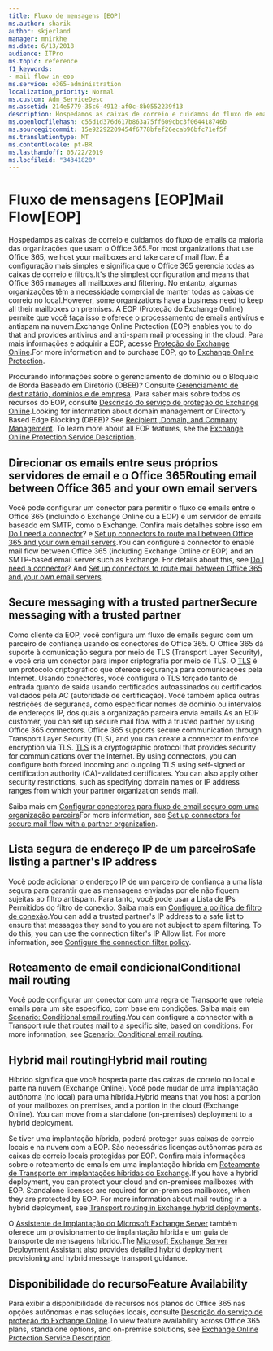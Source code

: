 ```yaml
---
title: Fluxo de mensagens [EOP]
ms.author: sharik
author: skjerland
manager: mnirkhe
ms.date: 6/13/2018
audience: ITPro
ms.topic: reference
f1_keywords:
- mail-flow-in-eop
ms.service: o365-administration
localization_priority: Normal
ms.custom: Adm_ServiceDesc
ms.assetid: 214e5779-35c6-4912-af0c-8b0552239f13
description: Hospedamos as caixas de correio e cuidamos do fluxo de emails da maioria das organizações que usam o Office 365. É a configuração mais simples e significa que o Office 365 gerencia todas as caixas de correio e filtros. No entanto, algumas organizações têm a necessidade comercial de manter todas as caixas de correio no local. A EOP (Proteção do Exchange Online) permite que você faça isso e oferece o processamento de emails antivírus e antispam na nuvem. Para mais informações e adquirir a EOP, acesse Proteção do Exchange Online.
ms.openlocfilehash: c55d1d376d617b863a75ff609cbc3f064418746b
ms.sourcegitcommit: 15e92292209454f6778bfef26ecab96bfc71ef5f
ms.translationtype: MT
ms.contentlocale: pt-BR
ms.lasthandoff: 05/22/2019
ms.locfileid: "34341820"
---
```

# <a name="mail-floweop"></a><span data-ttu-id="4d992-107">Fluxo de mensagens [EOP]</span><span class="sxs-lookup"><span data-stu-id="4d992-107">Mail Flow[EOP]</span></span>

<span data-ttu-id="4d992-108">Hospedamos as caixas de correio e cuidamos do fluxo de emails da maioria das organizações que usam o Office 365.</span><span class="sxs-lookup"><span data-stu-id="4d992-108">For most organizations that use Office 365, we host your mailboxes and take care of mail flow.</span></span> <span data-ttu-id="4d992-109">É a configuração mais simples e significa que o Office 365 gerencia todas as caixas de correio e filtros.</span><span class="sxs-lookup"><span data-stu-id="4d992-109">It's the simplest configuration and means that Office 365 manages all mailboxes and filtering.</span></span> <span data-ttu-id="4d992-110">No entanto, algumas organizações têm a necessidade comercial de manter todas as caixas de correio no local.</span><span class="sxs-lookup"><span data-stu-id="4d992-110">However, some organizations have a business need to keep all their mailboxes on premises.</span></span> <span data-ttu-id="4d992-111">A EOP (Proteção do Exchange Online) permite que você faça isso e oferece o processamento de emails antivírus e antispam na nuvem.</span><span class="sxs-lookup"><span data-stu-id="4d992-111">Exchange Online Protection (EOP) enables you to do that and provides antivirus and anti-spam mail processing in the cloud.</span></span> <span data-ttu-id="4d992-112">Para mais informações e adquirir a EOP, acesse [Proteção do Exchange Online](https://products.office.com/en-us/exchange/exchange-email-security-spam-protection).</span><span class="sxs-lookup"><span data-stu-id="4d992-112">For more information and to purchase EOP, go to [Exchange Online Protection](https://products.office.com/en-us/exchange/exchange-email-security-spam-protection).</span></span>
  
<span data-ttu-id="4d992-p103">Procurando informações sobre o gerenciamento de domínio ou o Bloqueio de Borda Baseado em Diretório (DBEB)? Consulte [Gerenciamento de destinatário, domínios e de empresa](recipient-domain-and-company-management.md). Para saber mais sobre todos os recursos do EOP, consulte [Descrição do serviço de proteção do Exchange Online](exchange-online-protection-service-description.md).</span><span class="sxs-lookup"><span data-stu-id="4d992-p103">Looking for information about domain management or Directory Based Edge Blocking (DBEB)? See [Recipient, Domain, and Company Management](recipient-domain-and-company-management.md). To learn more about all EOP features, see the [Exchange Online Protection Service Description](exchange-online-protection-service-description.md).</span></span>
  
## <a name="routing-email-between-office-365-and-your-own-email-servers"></a><span data-ttu-id="4d992-116">Direcionar os emails entre seus próprios servidores de email e o Office 365</span><span class="sxs-lookup"><span data-stu-id="4d992-116">Routing email between Office 365 and your own email servers</span></span>
<span data-ttu-id="4d992-117"><a name="BKMK_outboundmailrouting"> </a></span><span class="sxs-lookup"><span data-stu-id="4d992-117"></span></span>

<span data-ttu-id="4d992-p104">Você pode configurar um conector para permitir o fluxo de emails entre o Office 365 (incluindo o Exchange Online ou a EOP) e um servidor de emails baseado em SMTP, como o Exchange. Confira mais detalhes sobre isso em [Do I need a connector](http://technet.microsoft.com/library/16731ae9-c909-49dd-bffc-a46e6151fc29.aspx)? e [Set up connectors to route mail between Office 365 and your own email servers](http://technet.microsoft.com/library/2e93fd60-a5ef-4e64-8e62-2b862b2d1033.aspx).</span><span class="sxs-lookup"><span data-stu-id="4d992-p104">You can configure a connector to enable mail flow between Office 365 (including Exchange Online or EOP) and an SMTP-based email server such as Exchange. For details about this, see [Do I need a connector](http://technet.microsoft.com/library/16731ae9-c909-49dd-bffc-a46e6151fc29.aspx)? And [Set up connectors to route mail between Office 365 and your own email servers](http://technet.microsoft.com/library/2e93fd60-a5ef-4e64-8e62-2b862b2d1033.aspx).</span></span>
  
## <a name="secure-messaging-with-a-trusted-partner"></a><span data-ttu-id="4d992-121">Secure messaging with a trusted partner</span><span class="sxs-lookup"><span data-stu-id="4d992-121">Secure messaging with a trusted partner</span></span>
<span data-ttu-id="4d992-122"><a name="BKMK_securemessagingwithatrustedpartner"> </a></span><span class="sxs-lookup"><span data-stu-id="4d992-122"></span></span>

<span data-ttu-id="4d992-p105">Como cliente da EOP, você configura um fluxo de emails seguro com um parceiro de confiança usando os conectores do Office 365. O Office 365 dá suporte à comunicação segura por meio de TLS (Transport Layer Security), e você cria um conector para impor criptografia por meio de TLS. O [TLS](https://technet.microsoft.com/en-us/library/mt163898.aspx) é um protocolo criptográfico que oferece segurança para comunicações pela Internet. Usando conectores, você configura o TLS forçado tanto de entrada quanto de saída usando certificados autoassinados ou certificados validados pela AC (autoridade de certificação). Você também aplica outras restrições de segurança, como especificar nomes de domínio ou intervalos de endereços IP, dos quais a organização parceira envia emails.</span><span class="sxs-lookup"><span data-stu-id="4d992-p105">As an EOP customer, you can set up secure mail flow with a trusted partner by using Office 365 connectors. Office 365 supports secure communication through Transport Layer Security (TLS), and you can create a connector to enforce encryption via TLS. [TLS](https://technet.microsoft.com/en-us/library/mt163898.aspx) is a cryptographic protocol that provides security for communications over the Internet. By using connectors, you can configure both forced incoming and outgoing TLS using self-signed or certification authority (CA)-validated certificates. You can also apply other security restrictions, such as specifying domain names or IP address ranges from which your partner organization sends mail.</span></span> 
  
<span data-ttu-id="4d992-128">Saiba mais em [Configurar conectores para fluxo de email seguro com uma organização parceira](https://technet.microsoft.com/en-us/library/dn751021%28v=exchg.150%29.aspx)</span><span class="sxs-lookup"><span data-stu-id="4d992-128">For more information, see [Set up connectors for secure mail flow with a partner organization](https://technet.microsoft.com/en-us/library/dn751021%28v=exchg.150%29.aspx).</span></span>
  
## <a name="safe-listing-a-partners-ip-address"></a><span data-ttu-id="4d992-129">Lista segura de endereço IP de um parceiro</span><span class="sxs-lookup"><span data-stu-id="4d992-129">Safe listing a partner's IP address</span></span>
<span data-ttu-id="4d992-130"><a name="BKMK_safelistingapartnersipaddress"> </a></span><span class="sxs-lookup"><span data-stu-id="4d992-130"></span></span>

<span data-ttu-id="4d992-p106">Você pode adicionar o endereço IP de um parceiro de confiança a uma lista segura para garantir que as mensagens enviadas por ele não fiquem sujeitas ao filtro antispam. Para tanto, você pode usar a Lista de IPs Permitidos do filtro de conexão. Saiba mais em [Configure a política de filtro de conexão](https://go.microsoft.com/fwlink/p/?LinkID=287108).</span><span class="sxs-lookup"><span data-stu-id="4d992-p106">You can add a trusted partner's IP address to a safe list to ensure that messages they send to you are not subject to spam filtering. To do this, you can use the connection filter's IP Allow list. For more information, see [Configure the connection filter policy](https://go.microsoft.com/fwlink/p/?LinkID=287108).</span></span>
  
## <a name="conditional-mail-routing"></a><span data-ttu-id="4d992-134">Roteamento de email condicional</span><span class="sxs-lookup"><span data-stu-id="4d992-134">Conditional mail routing</span></span>
<span data-ttu-id="4d992-135"><a name="BKMK_conditionalmailrouting"> </a></span><span class="sxs-lookup"><span data-stu-id="4d992-135"></span></span>

<span data-ttu-id="4d992-p107">Você pode configurar um conector com uma regra de Transporte que roteia emails para um site específico, com base em condições. Saiba mais em [Scenario: Conditional email routing](http://technet.microsoft.com/library/82d105e2-e955-4e03-99c3-3314a5d21a4c.aspx).</span><span class="sxs-lookup"><span data-stu-id="4d992-p107">You can configure a connector with a Transport rule that routes mail to a specific site, based on conditions. For more information, see [Scenario: Conditional email routing](http://technet.microsoft.com/library/82d105e2-e955-4e03-99c3-3314a5d21a4c.aspx).</span></span>
  
## <a name="hybrid-mail-routing"></a><span data-ttu-id="4d992-138">Hybrid mail routing</span><span class="sxs-lookup"><span data-stu-id="4d992-138">Hybrid mail routing</span></span>
<span data-ttu-id="4d992-139"><a name="BKMK_hybridmailrouting"> </a></span><span class="sxs-lookup"><span data-stu-id="4d992-139"></span></span>

<span data-ttu-id="4d992-p108">Híbrido significa que você hospeda parte das caixas de correio no local e parte na nuvem (Exchange Online). Você pode mudar de uma implantação autônoma (no local) para uma híbrida.</span><span class="sxs-lookup"><span data-stu-id="4d992-p108">Hybrid means that you host a portion of your mailboxes on premises, and a portion in the cloud (Exchange Online). You can move from a standalone (on-premises) deployment to a hybrid deployment.</span></span>
  
<span data-ttu-id="4d992-p109">Se tiver uma implantação híbrida, poderá proteger suas caixas de correio locais e na nuvem com a EOP. São necessárias licenças autônomas para as caixas de correio locais protegidas por EOP. Confira mais informações sobre o roteamento de emails em uma implantação híbrida em [Roteamento de Transporte em implantações híbridas do Exchange](https://go.microsoft.com/fwlink/p/?LinkId=271757).</span><span class="sxs-lookup"><span data-stu-id="4d992-p109">If you have a hybrid deployment, you can protect your cloud and on-premises mailboxes with EOP. Standalone licenses are required for on-premises mailboxes, when they are protected by EOP. For more information about mail routing in a hybrid deployment, see [Transport routing in Exchange hybrid deployments](https://go.microsoft.com/fwlink/p/?LinkId=271757).</span></span>
  
<span data-ttu-id="4d992-145">O [Assistente de Implantação do Microsoft Exchange Server](https://go.microsoft.com/fwlink/p/?LinkId=287036) também oferece um provisionamento de implantação híbrida e um guia de transporte de mensagens híbrido.</span><span class="sxs-lookup"><span data-stu-id="4d992-145">The [Microsoft Exchange Server Deployment Assistant](https://go.microsoft.com/fwlink/p/?LinkId=287036) also provides detailed hybrid deployment provisioning and hybrid message transport guidance.</span></span> 
  
## <a name="feature-availability"></a><span data-ttu-id="4d992-146">Disponibilidade do recurso</span><span class="sxs-lookup"><span data-stu-id="4d992-146">Feature Availability</span></span>
<span data-ttu-id="4d992-147"><a name="BKMK_hybridmailrouting"> </a></span><span class="sxs-lookup"><span data-stu-id="4d992-147"></span></span>

<span data-ttu-id="4d992-148">Para exibir a disponibilidade de recursos nos planos do Office 365 nas opções autônomas e nas soluções locais, consulte [Descrição do serviço de proteção do Exchange Online](exchange-online-protection-service-description.md).</span><span class="sxs-lookup"><span data-stu-id="4d992-148">To view feature availability across Office 365 plans, standalone options, and on-premise solutions, see [Exchange Online Protection Service Description](exchange-online-protection-service-description.md).</span></span>
  

